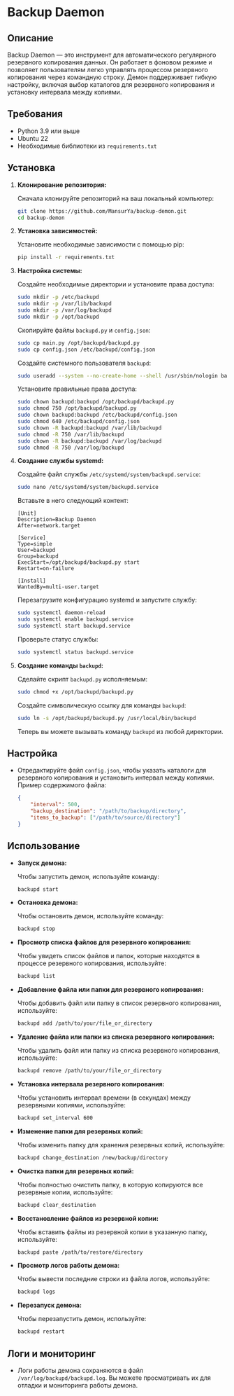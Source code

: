 # Backup Daemon

## Описание

Backup Daemon — это инструмент для автоматического регулярного резервного копирования данных. Он работает в фоновом режиме и позволяет пользователям легко управлять процессом резервного копирования через командную строку. Демон поддерживает гибкую настройку, включая выбор каталогов для резервного копирования и установку интервала между копиями.

## Требования

- Python 3.9 или выше
- Ubuntu 22
- Необходимые библиотеки из `requirements.txt`

## Установка

1. **Клонирование репозитория:**

   Сначала клонируйте репозиторий на ваш локальный компьютер:

   ```bash
   git clone https://github.com/MansurYa/backup-demon.git
   cd backup-demon
   ```

2. **Установка зависимостей:**

   Установите необходимые зависимости с помощью pip:

   ```bash
   pip install -r requirements.txt
   ```

3. **Настройка системы:**

   Создайте необходимые директории и установите права доступа:

   ```bash
   sudo mkdir -p /etc/backupd
   sudo mkdir -p /var/lib/backupd
   sudo mkdir -p /var/log/backupd
   sudo mkdir -p /opt/backupd
   ```

   Скопируйте файлы `backupd.py` и `config.json`:

   ```bash
   sudo cp main.py /opt/backupd/backupd.py
   sudo cp config.json /etc/backupd/config.json
   ```

   Создайте системного пользователя `backupd`:

   ```bash
   sudo useradd --system --no-create-home --shell /usr/sbin/nologin backupd
   ```

   Установите правильные права доступа:

   ```bash
   sudo chown backupd:backupd /opt/backupd/backupd.py
   sudo chmod 750 /opt/backupd/backupd.py
   sudo chown backupd:backupd /etc/backupd/config.json
   sudo chmod 640 /etc/backupd/config.json
   sudo chown -R backupd:backupd /var/lib/backupd
   sudo chmod -R 750 /var/lib/backupd
   sudo chown -R backupd:backupd /var/log/backupd
   sudo chmod -R 750 /var/log/backupd
   ```

4. **Создание службы systemd:**

   Создайте файл службы `/etc/systemd/system/backupd.service`:

   ```bash
   sudo nano /etc/systemd/system/backupd.service
   ```

   Вставьте в него следующий контент:

   ```
   [Unit]
   Description=Backup Daemon
   After=network.target

   [Service]
   Type=simple
   User=backupd
   Group=backupd
   ExecStart=/opt/backupd/backupd.py start
   Restart=on-failure

   [Install]
   WantedBy=multi-user.target
   ```

   Перезагрузите конфигурацию systemd и запустите службу:

   ```bash
   sudo systemctl daemon-reload
   sudo systemctl enable backupd.service
   sudo systemctl start backupd.service
   ```

   Проверьте статус службы:

   ```bash
   sudo systemctl status backupd.service
   ```

5. **Создание команды `backupd`:**

   Сделайте скрипт `backupd.py` исполняемым:

   ```bash
   sudo chmod +x /opt/backupd/backupd.py
   ```

   Создайте символическую ссылку для команды `backupd`:

   ```bash
   sudo ln -s /opt/backupd/backupd.py /usr/local/bin/backupd
   ```

   Теперь вы можете вызывать команду `backupd` из любой директории.

## Настройка

- Отредактируйте файл `config.json`, чтобы указать каталоги для резервного копирования и установить интервал между копиями. Пример содержимого файла:

  ```json
  {
      "interval": 500,
      "backup_destination": "/path/to/backup/directory",
      "items_to_backup": ["/path/to/source/directory"]
  }
  ```

## Использование

- **Запуск демона:**

  Чтобы запустить демон, используйте команду:

  ```bash
  backupd start
  ```

- **Остановка демона:**

  Чтобы остановить демон, используйте команду:

  ```bash
  backupd stop
  ```

- **Просмотр списка файлов для резервного копирования:**

  Чтобы увидеть список файлов и папок, которые находятся в процессе резервного копирования, используйте:

  ```bash
  backupd list
  ```

- **Добавление файла или папки для резервного копирования:**

  Чтобы добавить файл или папку в список резервного копирования, используйте:

  ```bash
  backupd add /path/to/your/file_or_directory
  ```

- **Удаление файла или папки из списка резервного копирования:**

  Чтобы удалить файл или папку из списка резервного копирования, используйте:

  ```bash
  backupd remove /path/to/your/file_or_directory
  ```

- **Установка интервала резервного копирования:**

  Чтобы установить интервал времени (в секундах) между резервными копиями, используйте:

  ```bash
  backupd set_interval 600
  ```

- **Изменение папки для резервных копий:**

  Чтобы изменить папку для хранения резервных копий, используйте:

  ```bash
  backupd change_destination /new/backup/directory
  ```

- **Очистка папки для резервных копий:**

  Чтобы полностью очистить папку, в которую копируются все резервные копии, используйте:

  ```bash
  backupd clear_destination
  ```

- **Восстановление файлов из резервной копии:**

  Чтобы вставить файлы из резервной копии в указанную папку, используйте:

  ```bash
  backupd paste /path/to/restore/directory
  ```

- **Просмотр логов работы демона:**

  Чтобы вывести последние строки из файла логов, используйте:

  ```bash
  backupd logs
  ```

- **Перезапуск демона:**

  Чтобы перезапустить демон, используйте:

  ```bash
  backupd restart
  ```

## Логи и мониторинг

- Логи работы демона сохраняются в файл `/var/log/backupd/backupd.log`. Вы можете просматривать их для отладки и мониторинга работы демона.
